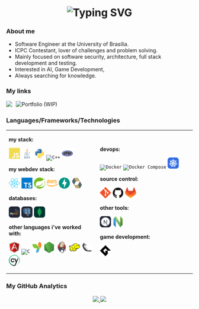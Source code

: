 <h1 align="center" align-items="center">
    <img src="https://readme-typing-svg.herokuapp.com?font=Righteous&size=35&duration=3000&color=FF0000&center=true&vCenter=true&width=500&height=70&lines=Hi!+👋;I'm+Gabriel+Moretti!" alt="Typing SVG" />
</h1>

### About me

- Software Engineer at the University of Brasília.
- ICPC Contestant, lover of challenges and problem solving.
- Mainly focused on software security, architecture, full stack development and testing.
- Interested in AI, Game Development, 
- Always searching for knowledge.

### My links
<div style="display:flex; gap:10px">
 <a href="https://www.linkedin.com/in/morettigs/" target="_blank"><img src="https://img.shields.io/badge/-LinkedIn-%230077B5?style=for-the-badge&logo=linkedin&logoColor=white" target="_blank"></a>

 <span aria-disabled="true" style="pointer-events: none; cursor: default; display:inline-block; vertical-align:middle;">
  <img src="https://img.shields.io/badge/-Portfolio%20%28WIP%29-%238A8A8A?style=for-the-badge" alt="Portfolio (WIP)" />
</span>
</div>

### Languages/Frameworks/Technologies

<table border="0px">
<tr>
<td width=500>
    
**my stack:**

<code><img height="30" alt="Javascript" title="Javascript" src="https://raw.githubusercontent.com/devicons/devicon/master/icons/javascript/javascript-plain.svg"></code>
<code><img height="30" alt="Java" title="Java" src="https://raw.githubusercontent.com/github/explore/main/topics/java/java.png"></code>
<code><img height="30" alt="Python" title="Python" src="https://raw.githubusercontent.com/devicons/devicon/master/icons/python/python-original.svg"></code>
<code><img height="30" alt="C++" title="C++" src="https://raw.githubusercontent.com/jmnote/z-icons/master/svg/cpp.svg"></code>
<code><img height="30" alt="PHP" title="PHP" src="https://raw.githubusercontent.com/devicons/devicon/master/icons/php/php-original.svg"></code>

**my webdev stack:**

<code><img height="30" alt="React" title="React" src="https://raw.githubusercontent.com/devicons/devicon/master/icons/react/react-original.svg"></code>
<code><img height="30" alt="Typescript" title="Typescript" src="https://raw.githubusercontent.com/devicons/devicon/master/icons/typescript/typescript-original.svg"></code>
<code><img height="30" alt="Spring Framework" title="Spring Framework" src="https://raw.githubusercontent.com/devicons/devicon/master/icons/spring/spring-original.svg"></code>
<code><img height="30" alt="AWS S3" title="AWS S3" src="https://raw.githubusercontent.com/devicons/devicon/master/icons/amazonwebservices/amazonwebservices-plain-wordmark.svg"></code>
<code><img height="30" alt="FastAPI" title="FastAPI" src="https://raw.githubusercontent.com/devicons/devicon/master/icons/fastapi/fastapi-original.svg"></code>
<code><img height="30" alt="Hibernate" title="Hibernate" src="https://raw.githubusercontent.com/devicons/devicon/master/icons/hibernate/hibernate-original.svg"></code>

**databases:**

<code><img height="30" alt="MySQL" title="MySQL" src="https://raw.githubusercontent.com/tandpfun/skill-icons/main/icons/MySQL-Dark.svg"></code>
<code><img height="30" alt="PostgreSQL" title="PostgreSQL" src="https://raw.githubusercontent.com/tandpfun/skill-icons/main/icons/PostgreSQL-Dark.svg"></code>
<code><img height="30" alt="MongoDB" title="MongoDB" src="https://raw.githubusercontent.com/tandpfun/skill-icons/main/icons/MongoDB.svg"></code>

**other languages i've worked with:**

<code><img height="30" alt="Angular" title="Angular" src="https://raw.githubusercontent.com/devicons/devicon/master/icons/angularjs/angularjs-original.svg"></code>
<code><img height="30" alt="C" title="C" src="https://raw.githubusercontent.com/jmnote/z-icons/master/svg/c.svg"></code>
<code><img height="30" alt="Yii2" title="Yii2" src="https://raw.githubusercontent.com/devicons/devicon/master/icons/yii/yii-original.svg"></code>
<code><img height="30" alt="Node.js" title="Node.js" src="https://raw.githubusercontent.com/devicons/devicon/master/icons/nodejs/nodejs-original.svg"></code>
<code><img height="30" alt="Jenkins" title="Jenkins" src="https://raw.githubusercontent.com/devicons/devicon/master/icons/jenkins/jenkins-original.svg"></code>
<code><img height="30" alt="Hadoop" title="Hadoop" src="https://raw.githubusercontent.com/devicons/devicon/master/icons/hadoop/hadoop-original.svg"></code>
<code><img height="30" alt="Flask" title="Flask" src="https://raw.githubusercontent.com/devicons/devicon/master/icons/flask/flask-original.svg"></code>
<code><img height="30" alt="Cypress.js" title="Cypress.js" src="https://raw.githubusercontent.com/devicons/devicon/master/icons/cypressio/cypressio-original.svg"></code>

</td>
<td width=500>

**devops:**

<code><img height="30" alt="Docker" title="Docker" src="https://user-images.githubusercontent.com/25181517/117207330-263ba280-adf4-11eb-9b97-0ac5b40bc3be.png"></code>
<code><img height="30" alt="Docker Compose" title="Docker Compose" src="https://github.com/docker/compose/raw/main/logo.png?raw=true"></code>
<code><img height="30" alt="Kubernetes" title="Kubernetes" src="https://raw.githubusercontent.com/tandpfun/skill-icons/main/icons/Kubernetes.svg"></code>

**source control:**

<code><img height="30" alt="Git" title="Git" src="https://raw.githubusercontent.com/devicons/devicon/master/icons/git/git-original.svg"></code>
<code><img height="30" alt="GitHub" title="GitHub" src="https://raw.githubusercontent.com/devicons/devicon/master/icons/github/github-original.svg"></code>
<code><img height="30" alt="GitLab" title="GitLab" src="https://raw.githubusercontent.com/devicons/devicon/master/icons/gitlab/gitlab-original.svg"></code>

**other tools:**

<code><img height="30" alt="NextJS" title="NextJS" src="https://raw.githubusercontent.com/tandpfun/skill-icons/main/icons/NextJS-Dark.svg"></code>
<code><img height="30" alt="Neovim" title="Neovim" src="https://raw.githubusercontent.com/devicons/devicon/master/icons/neovim/neovim-original.svg"></code>

**game development:**

<code><img height="30" alt="GameMaker" title="GameMaker" src="https://raw.githubusercontent.com/github/explore/main/topics/gamemaker/gamemaker.png"></code>

</td>
</tr>
</table>

 
### My GitHub Analytics
<div align="center">
  <a href="https://github.com/MorettiGS">
  <img height="200em" src="https://github-readme-stats.vercel.app/api?username=MorettiGS&show_icons=true&theme=react&include_all_commits=true&count_private=true"/>
  <img height="200em" src="https://github-readme-stats.vercel.app/api/top-langs/?username=MorettiGS&layout=compact&langs_count=7&theme=react"/>
</div>